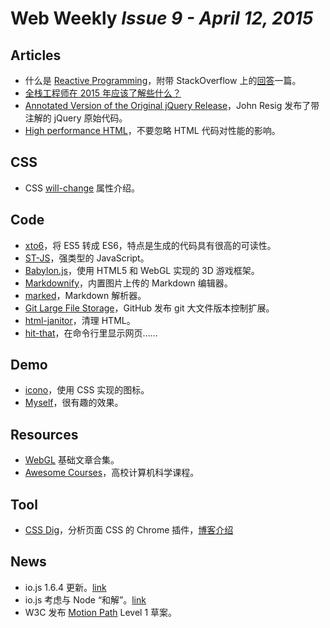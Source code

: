 # Web Weekly *Issue 9 - April 12, 2015*

## Articles
* 什么是 [Reactive Programming](https://gist.github.com/staltz/868e7e9bc2a7b8c1f754)，附带 StackOverflow 上的[回答](http://stackoverflow.com/a/1030631)一篇。
* [全栈工程师在 2015 年应该了解些什么？](http://www.quora.com/What-should-a-fullstack-developer-know-in-2015)
* [Annotated Version of the Original jQuery Release](http://ejohn.org/blog/annotated-version-of-the-original-jquery-release/)，John Resig 发布了带注解的 jQuery 原始代码。
* [High performance HTML](https://samdutton.wordpress.com/2015/04/02/high-performance-html/)，不要忽略 HTML 代码对性能的影响。

## CSS
* CSS [will-change](http://www.sitepoint.com/introduction-css-will-change-property/) 属性介绍。


## Code
* [xto6](http://mohebifar.github.io/xto6/)，将 ES5 转成 ES6，特点是生成的代码具有很高的可读性。
* [ST-JS](http://st-js.github.io/)，强类型的 JavaScript。
* [Babylon.js](https://github.com/BabylonJS/Babylon.js)，使用 HTML5 和 WebGL 实现的 3D 游戏框架。
* [Markdownify](https://github.com/tibastral/markdownify)，内置图片上传的 Markdown 编辑器。
* [marked](https://github.com/chjj/marked)，Markdown 解析器。
* [Git Large File Storage](https://github.com/github/git-lfs)，GitHub 发布 git 大文件版本控制扩展。
* [html-janitor](https://github.com/guardian/html-janitor)，清理 HTML。
* [hit-that](https://github.com/bevacqua/hit-that)，在命令行里显示网页……

## Demo
* [icono](http://saeedalipoor.github.io/icono/)，使用 CSS 实现的图标。
* [Myself](http://codepen.io/jakealbaugh/full/PwLXXP/)，很有趣的效果。


## Resources
* [WebGL](http://webglfundamentals.org/) 基础文章合集。
* [Awesome Courses](https://github.com/prakhar1989/awesome-courses)，高校计算机科学课程。

## Tool
* [CSS Dig](http://cssdig.com/)，分析页面 CSS 的 Chrome 插件，[博客介绍](https://css-tricks.com/starting-a-refactor-with-css-dig/)

## News
* io.js 1.6.4 更新。[link](https://github.com/iojs/io.js/blob/v1.x/CHANGELOG.md?#2015-04-06-version-164-fishrock123)
* io.js 考虑与 Node “和解”。[link](https://github.com/iojs/io.js/issues/1336)
* W3C 发布 [Motion Path](http://www.w3.org/TR/2015/WD-motion-1-20150409/) Level 1 草案。
